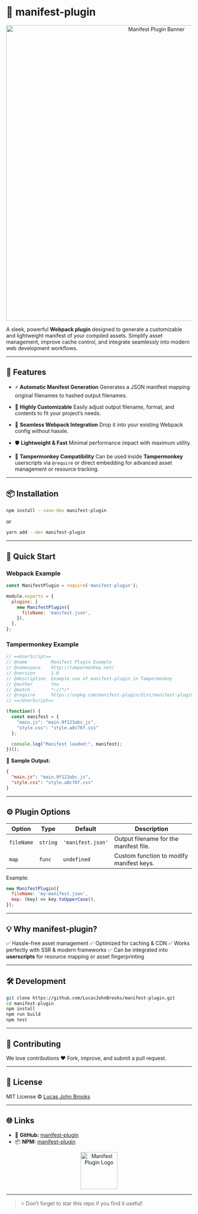 # 🚀 manifest-plugin

<p align="center">
  <img src="https://raw.githubusercontent.com/LucasJohnBrooks/manifest-plugin/main/banner.png" alt="Manifest Plugin Banner" width="800"/>
</p>

A sleek, powerful **Webpack plugin** designed to generate a customizable and lightweight manifest of your compiled assets. Simplify asset management, improve cache control, and integrate seamlessly into modern web development workflows.

---

## 🌟 Features

* ⚡ **Automatic Manifest Generation**
  Generates a JSON manifest mapping original filenames to hashed output filenames.

* 🎨 **Highly Customizable**
  Easily adjust output filename, format, and contents to fit your project’s needs.

* 🔗 **Seamless Webpack Integration**
  Drop it into your existing Webpack config without hassle.

* 🛡️ **Lightweight & Fast**
  Minimal performance impact with maximum utility.

* 🐒 **Tampermonkey Compatibility**
  Can be used inside **Tampermonkey** userscripts via `@require` or direct embedding for advanced asset management or resource tracking.

---

## 📦 Installation

```bash
npm install --save-dev manifest-plugin
```

or

```bash
yarn add --dev manifest-plugin
```

---

## 🚀 Quick Start

### Webpack Example

```js
const ManifestPlugin = require('manifest-plugin');

module.exports = {
  plugins: [
    new ManifestPlugin({
      fileName: 'manifest.json',
    }),
  ],
};
```

### Tampermonkey Example

```javascript
// ==UserScript==
// @name         Manifest Plugin Example
// @namespace    http://tampermonkey.net/
// @version      1.0
// @description  Example use of manifest-plugin in Tampermonkey
// @author       You
// @match        *://*/*
// @require      https://unpkg.com/manifest-plugin/dist/manifest-plugin.min.js
// ==/UserScript==

(function() {
  const manifest = {
    "main.js": "main.9f123abc.js",
    "style.css": "style.a8c76f.css"
  };

  console.log("Manifest loaded:", manifest);
})();
```

📄 **Sample Output:**

```json
{
  "main.js": "main.9f123abc.js",
  "style.css": "style.a8c76f.css"
}
```

---

## ⚙️ Plugin Options

| Option     | Type     | Default           | Description                              |
| ---------- | -------- | ----------------- | ---------------------------------------- |
| `fileName` | `string` | `'manifest.json'` | Output filename for the manifest file.   |
| `map`      | `func`   | `undefined`       | Custom function to modify manifest keys. |

Example:

```js
new ManifestPlugin({
  fileName: 'my-manifest.json',
  map: (key) => key.toUpperCase(),
});
```

---

## 💡 Why manifest-plugin?

✅ Hassle-free asset management
✅ Optimized for caching & CDN
✅ Works perfectly with SSR & modern frameworks
✅ Can be integrated into **userscripts** for resource mapping or asset fingerprinting

---

## 🛠 Development

```bash
git clone https://github.com/LucasJohnBrooks/manifest-plugin.git
cd manifest-plugin
npm install
npm run build
npm test
```

---

## 🙌 Contributing

We love contributions ❤️
Fork, improve, and submit a pull request.

---

## 📄 License

MIT License © [Lucas John Brooks](https://github.com/LucasJohnBrooks)

---

## 🌐 Links

* 🔗 **GitHub:** [manifest-plugin](https://github.com/LucasJohnBrooks/manifest-plugin)
* 📦 **NPM:** [manifest-plugin](https://www.npmjs.com/package/manifest-plugin)

<p align="center">
  <img src="https://raw.githubusercontent.com/LucasJohnBrooks/manifest-plugin/main/logo.png" alt="Manifest Plugin Logo" width="100"/>
</p>

---

> ⭐ Don’t forget to star this repo if you find it useful!
